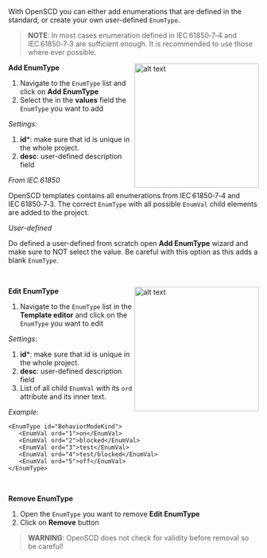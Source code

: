 
With OpenSCD you can either add enumerations that are defined in the standard, or create your own user-defined `EnumType`. 

> **NOTE**: In most cases enumeration defined in IEC&#8239;61850&#x2011;7&#x2011;4 and IEC&#8239;61850&#x2011;7&#x2011;3 are sufficient enough. It is recommended to use those where ever possible.

<img align="right" src="https://user-images.githubusercontent.com/66802940/132067945-0039b2be-7ad6-4834-a2a6-ac83cd3faa3d.png" alt="alt text" width="250">

**Add EnumType**

1. Navigate to the `EnumType` list and click on **Add EnumType**
2. Select the in the **values** field the `EnumType` you want to add

*Settings*: 
1. **id***: make sure that id is unique in the whole project. 
2. **desc**: user-defined description field


*From IEC 61850*

OpenSCD templates contains all enumerations from IEC&#8239;61850&#x2011;7&#x2011;4 and IEC&#8239;61850&#x2011;7&#x2011;3. The correct `EnumType` with all possible `EnumVal` child elements are added to the project. 

*User-defined* 

Do defined a user-defined from scratch open **Add EnumType** wizard and make sure to NOT select the value. Be careful with this option as this adds a blank `EnumType`.

&nbsp;

<img align="right" src="https://user-images.githubusercontent.com/66802940/132069240-5b7cf7ba-15ea-49d0-8bbf-a48027c3252b.png" alt="alt text" width="250">

**Edit EnumType**

1. Navigate to the `EnumType` list in the **Template editor** and click on the `EnumType` you want to edit 

*Settings*:

1. **id***: make sure that id is unique in the whole project. 
2. **desc**: user-defined description field
3. List of all child `EnumVal` with its `ord` attribute and its inner text.

*Example*:
```
<EnumType id="BehaviorModeKind">
   <EnumVal ord="1">on</EnumVal>
   <EnumVal ord="2">blocked</EnumVal>
   <EnumVal ord="3">test</EnumVal>
   <EnumVal ord="4">test/blocked</EnumVal>
   <EnumVal ord="5">off</EnumVal>
</EnumType>
```

&nbsp;

**Remove EnumType**

1. Open the `EnumType` you want to remove  **Edit EnumType** 
2. Click on **Remove** button

> **WARNING**: OpenSCD does not check for validity before removal so be careful!





